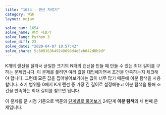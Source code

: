 ```yaml
---
title: "1654 - 랜선 자르기"
category: 백준
layout: nojam

solve_num: 1654
solve_name: 랜선 자르기
solve_lang: Python 3
solve_diff: 23
solve_date: "2020-04-07 10:57:42"
solve_share: 5c609163b49240698d4e5eb042d8b9df
---
```


K개의 랜선을 잘라서 균일한 크기의 N개의 랜선을 만들 때 만들 수 있는 최대 길이를 구하는 문제입니다. 이 문제를 풀려면 여러 값을 대입해가면서 조건을 만족하는지 체크해야 합니다. 그런데 모든 값을 집어넣어보기에는 값이 너무 많기 때문에 이분 탐색을 사용합니다. 초기 범위를 0에서 K개 랜선 중 가장 긴 길이로 설정해놓고 이분 탐색을 통해 조건을 만족하는 최대 길이를 찾으면 됩니다.

이 문제를 푼 시점 기준으로 백준의 [단계별로 풀어보기](http://noj.am/p/s) 24단계 **이분 탐색**의 세 번째 문제입니다.
